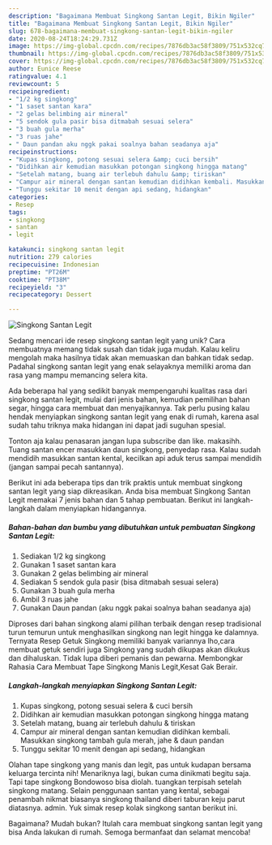 ```yaml
---
description: "Bagaimana Membuat Singkong Santan Legit, Bikin Ngiler"
title: "Bagaimana Membuat Singkong Santan Legit, Bikin Ngiler"
slug: 678-bagaimana-membuat-singkong-santan-legit-bikin-ngiler
date: 2020-08-24T18:24:29.731Z
image: https://img-global.cpcdn.com/recipes/7876db3ac58f3809/751x532cq70/singkong-santan-legit-foto-resep-utama.jpg
thumbnail: https://img-global.cpcdn.com/recipes/7876db3ac58f3809/751x532cq70/singkong-santan-legit-foto-resep-utama.jpg
cover: https://img-global.cpcdn.com/recipes/7876db3ac58f3809/751x532cq70/singkong-santan-legit-foto-resep-utama.jpg
author: Eunice Reese
ratingvalue: 4.1
reviewcount: 5
recipeingredient:
- "1/2 kg singkong"
- "1 saset santan kara"
- "2 gelas belimbing air mineral"
- "5 sendok gula pasir bisa ditmabah sesuai selera"
- "3 buah gula merha"
- "3 ruas jahe"
- " Daun pandan aku nggk pakai soalnya bahan seadanya aja"
recipeinstructions:
- "Kupas singkong, potong sesuai selera &amp; cuci bersih"
- "Didihkan air kemudian masukkan potongan singkong hingga matang"
- "Setelah matang, buang air terlebuh dahulu &amp; tiriskan"
- "Campur air mineral dengan santan kemudian didihkan kembali. Masukkan singkong tambah gula merah, jahe &amp; daun pandan"
- "Tunggu sekitar 10 menit dengan api sedang, hidangkan"
categories:
- Resep
tags:
- singkong
- santan
- legit

katakunci: singkong santan legit 
nutrition: 279 calories
recipecuisine: Indonesian
preptime: "PT26M"
cooktime: "PT38M"
recipeyield: "3"
recipecategory: Dessert

---
```



![Singkong Santan Legit](https://img-global.cpcdn.com/recipes/7876db3ac58f3809/751x532cq70/singkong-santan-legit-foto-resep-utama.jpg)

Sedang mencari ide resep singkong santan legit yang unik? Cara membuatnya memang tidak susah dan tidak juga mudah. Kalau keliru mengolah maka hasilnya tidak akan memuaskan dan bahkan tidak sedap. Padahal singkong santan legit yang enak selayaknya memiliki aroma dan rasa yang mampu memancing selera kita.

Ada beberapa hal yang sedikit banyak mempengaruhi kualitas rasa dari singkong santan legit, mulai dari jenis bahan, kemudian pemilihan bahan segar, hingga cara membuat dan menyajikannya. Tak perlu pusing kalau hendak menyiapkan singkong santan legit yang enak di rumah, karena asal sudah tahu triknya maka hidangan ini dapat jadi suguhan spesial.

Tonton aja kalau penasaran jangan lupa subscribe dan like. makasihh. Tuang santan encer masukkan daun singkong, penyedap rasa. Kalau sudah mendidih masukkan santan kental, kecilkan api aduk terus sampai mendidih (jangan sampai pecah santannya).


Berikut ini ada beberapa tips dan trik praktis untuk membuat singkong santan legit yang siap dikreasikan. Anda bisa membuat Singkong Santan Legit memakai 7 jenis bahan dan 5 tahap pembuatan. Berikut ini langkah-langkah dalam menyiapkan hidangannya.

<!--inarticleads1-->

##### Bahan-bahan dan bumbu yang dibutuhkan untuk pembuatan Singkong Santan Legit:

1. Sediakan 1/2 kg singkong
1. Gunakan 1 saset santan kara
1. Gunakan 2 gelas belimbing air mineral
1. Sediakan 5 sendok gula pasir (bisa ditmabah sesuai selera)
1. Gunakan 3 buah gula merha
1. Ambil 3 ruas jahe
1. Gunakan  Daun pandan (aku nggk pakai soalnya bahan seadanya aja)


Diproses dari bahan singkong alami pilihan terbaik dengan resep tradisional turun temurun untuk menghasilkan singkong nan legit hingga ke dalamnya. Ternyata Resep Getuk Singkong memiliki banyak variannya lho,cara membuat getuk sendiri juga Singkong yang sudah dikupas akan dikukus dan dihaluskan. Tidak lupa diberi pemanis dan pewarna. Membongkar Rahasia Cara Membuat Tape Singkong Manis Legit,Kesat Gak Berair. 

<!--inarticleads2-->

##### Langkah-langkah menyiapkan Singkong Santan Legit:

1. Kupas singkong, potong sesuai selera &amp; cuci bersih
1. Didihkan air kemudian masukkan potongan singkong hingga matang
1. Setelah matang, buang air terlebuh dahulu &amp; tiriskan
1. Campur air mineral dengan santan kemudian didihkan kembali. Masukkan singkong tambah gula merah, jahe &amp; daun pandan
1. Tunggu sekitar 10 menit dengan api sedang, hidangkan


Olahan tape singkong yang manis dan legit, pas untuk kudapan bersama keluarga tercinta nih! Menariknya lagi, bukan cuma dinikmati begitu saja. Tapi tape singkong Bondowoso bisa diolah. tuangkan terpisah setelah singkong matang. Selain penggunaan santan yang kental, sebagai penambah nikmat biasanya singkong thailand diberi taburan keju parut diatasnya. admin. Yuk simak resep kolak singkong santan berikut ini. 

Bagaimana? Mudah bukan? Itulah cara membuat singkong santan legit yang bisa Anda lakukan di rumah. Semoga bermanfaat dan selamat mencoba!
